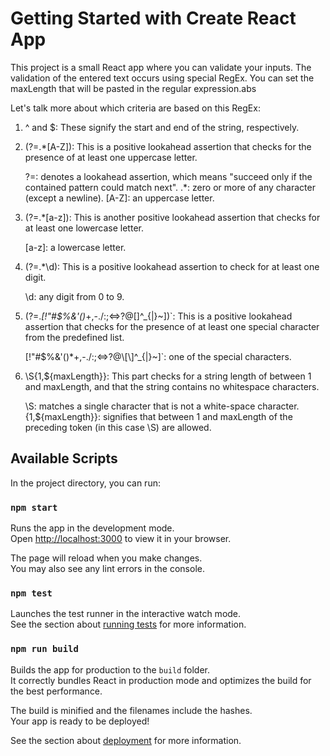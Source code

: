 # Getting Started with Create React App

This project is a small React app where you can validate your inputs.
The validation of the entered text occurs using special RegEx.
You can set the maxLength that will be pasted in the regular expression.abs

Let's talk more about which criteria are based on this RegEx:

1) ^ and $: These signify the start and end of the string, respectively.

2) (?=.*[A-Z]): This is a positive lookahead assertion that checks for the presence of at least one uppercase letter.

      ?=: denotes a lookahead assertion, which means "succeed only if the contained pattern could match next".
      .*: zero or more of any character (except a newline).
      [A-Z]: an uppercase letter.

3) (?=.*[a-z]): This is another positive lookahead assertion that checks for at least one lowercase letter.

      [a-z]: a lowercase letter.

4) (?=.*\d): This is a positive lookahead assertion to check for at least one digit.

      \d: any digit from 0 to 9.

5) (?=.*[!"#$%&'()*+,-./:;<=>?@\[\]^_{|}~])`: This is a positive lookahead assertion that checks for the presence of at least one special character from the predefined list.

      [!"#$%&'()*+,-./:;<=>?@\\[\\]^_\{|}~]`: one of the special characters.

6) \S{1,${maxLength}}: This part checks for a string length of between 1 and maxLength, and that the string contains no whitespace characters.

      \S: matches a single character that is not a white-space character.
      {1,${maxLength}}: signifies that between 1 and maxLength of the preceding token (in this case \S) are allowed.

## Available Scripts

In the project directory, you can run:

### `npm start`

Runs the app in the development mode.\
Open [http://localhost:3000](http://localhost:3000) to view it in your browser.

The page will reload when you make changes.\
You may also see any lint errors in the console.

### `npm test`

Launches the test runner in the interactive watch mode.\
See the section about [running tests](https://facebook.github.io/create-react-app/docs/running-tests) for more information.

### `npm run build`

Builds the app for production to the `build` folder.\
It correctly bundles React in production mode and optimizes the build for the best performance.

The build is minified and the filenames include the hashes.\
Your app is ready to be deployed!

See the section about [deployment](https://facebook.github.io/create-react-app/docs/deployment) for more information.
